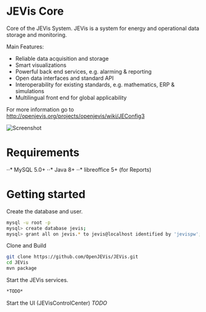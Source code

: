 # JEVis Core

Core of the JEVis System. JEVis is a system for energy and operational data storage and monitoring.

Main Features:
- Reliable data acquisition and storage
- Smart visualizations
- Powerful back end services, e.g. alarming & reporting
- Open data interfaces and standard API
- Interoperability for existing standards, e.g. mathematics, ERP & simulations
- Multilingual front end for global applicability

For more information go to http://openjevis.org/projects/openjevis/wiki/JEConfig3


![Screenshot](http://openjevis.org/attachments/download/1262/JEConfig3013.jpg)


# Requirements

⋅⋅* MySQL 5.0+
⋅⋅* Java 8+
⋅⋅* libreoffice 5+ (for Reports)

# Getting started

Create the database and user.

``` bash
mysql -u root -p
mysql> create database jevis;
mysql> grant all on jevis.* to jevis@localhost identified by 'jevispw';
```

Clone and Build

``` bash
git clone https://github.com/OpenJEVis/JEVis.git
cd JEVis
mvn package
```


Start the JEVis services.
``` bash
*TODO*
```

Start the UI (JEVisControlCenter)
*TODO*
